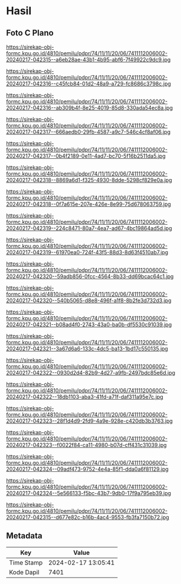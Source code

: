 # Hasil

## Foto C Plano

https://sirekap-obj-formc.kpu.go.id/4810/pemilu/pdpr/74/11/11/20/06/7411112006002-20240217-042315--a6eb28ae-43b1-4b95-abf6-7f49922c9dc9.jpg

https://sirekap-obj-formc.kpu.go.id/4810/pemilu/pdpr/74/11/11/20/06/7411112006002-20240217-042316--c45fcb84-01d2-48a9-a729-fc8686c3798c.jpg

https://sirekap-obj-formc.kpu.go.id/4810/pemilu/pdpr/74/11/11/20/06/7411112006002-20240217-042316--ab309b4f-8e25-4019-85d8-330ada54ec8a.jpg

https://sirekap-obj-formc.kpu.go.id/4810/pemilu/pdpr/74/11/11/20/06/7411112006002-20240217-042317--666aedb0-29fb-4587-a9c7-546c4cf8af06.jpg

https://sirekap-obj-formc.kpu.go.id/4810/pemilu/pdpr/74/11/11/20/06/7411112006002-20240217-042317--0b4f2189-0e11-4ad7-bc70-5f16b2511da5.jpg

https://sirekap-obj-formc.kpu.go.id/4810/pemilu/pdpr/74/11/11/20/06/7411112006002-20240217-042318--8869a6d1-f325-4930-8dde-5298cf829e0a.jpg

https://sirekap-obj-formc.kpu.go.id/4810/pemilu/pdpr/74/11/11/20/06/7411112006002-20240217-042318--0f7a615e-207e-426e-8e99-75d678063759.jpg

https://sirekap-obj-formc.kpu.go.id/4810/pemilu/pdpr/74/11/11/20/06/7411112006002-20240217-042319--224c8471-80a7-4ea7-ad67-4bc19864ad5d.jpg

https://sirekap-obj-formc.kpu.go.id/4810/pemilu/pdpr/74/11/11/20/06/7411112006002-20240217-042319--61970ea0-724f-43f5-88d3-8d63f4510ab7.jpg

https://sirekap-obj-formc.kpu.go.id/4810/pemilu/pdpr/74/11/11/20/06/7411112006002-20240217-042320--59adb856-0fcc-4564-8b33-dd69bcac64c1.jpg

https://sirekap-obj-formc.kpu.go.id/4810/pemilu/pdpr/74/11/11/20/06/7411112006002-20240217-042320--540b5065-d8e8-496f-a1f8-8b2fe3d732d3.jpg

https://sirekap-obj-formc.kpu.go.id/4810/pemilu/pdpr/74/11/11/20/06/7411112006002-20240217-042321--b08ad4f0-2743-43a0-ba0b-df5530c91039.jpg

https://sirekap-obj-formc.kpu.go.id/4810/pemilu/pdpr/74/11/11/20/06/7411112006002-20240217-042321--3a67d6a6-133c-4dc5-ba13-1bd17c550135.jpg

https://sirekap-obj-formc.kpu.go.id/4810/pemilu/pdpr/74/11/11/20/06/7411112006002-20240217-042322--0930d2d4-82b9-4d27-a9fb-2497bdc85e6d.jpg

https://sirekap-obj-formc.kpu.go.id/4810/pemilu/pdpr/74/11/11/20/06/7411112006002-20240217-042322--18db1103-aba3-41fd-a71f-daf311a95e7c.jpg

https://sirekap-obj-formc.kpu.go.id/4810/pemilu/pdpr/74/11/11/20/06/7411112006002-20240217-042323--28f1d4d9-2fd9-4a9e-928e-c420db3b3763.jpg

https://sirekap-obj-formc.kpu.go.id/4810/pemilu/pdpr/74/11/11/20/06/7411112006002-20240217-042323--f0022f84-ca11-4980-b07d-cff431c31039.jpg

https://sirekap-obj-formc.kpu.go.id/4810/pemilu/pdpr/74/11/11/20/06/7411112006002-20240217-042324--09adf473-9752-4e4a-85f1-dda0a6f81129.jpg

https://sirekap-obj-formc.kpu.go.id/4810/pemilu/pdpr/74/11/11/20/06/7411112006002-20240217-042324--5e566133-f5bc-43b7-9db0-17f9a795eb39.jpg

https://sirekap-obj-formc.kpu.go.id/4810/pemilu/pdpr/74/11/11/20/06/7411112006002-20240217-042315--d677e82c-b16b-4ac4-9553-fb3fa7150b72.jpg


## Metadata

| Key        | Value               |
| ---------- | ------------------- |
| Time Stamp | 2024-02-17 13:05:41 |
| Kode Dapil | 7401                |



